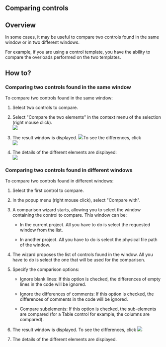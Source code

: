 


## Comparing controls
			



<a name="NOTE1"></a>
<a name="NOTE1_1"></a>


## Overview
<a name="overview_ELTTEXTE000102"></a>
In some cases, it may be useful to compare two controls found in the same window or in two different windows.

For example, if you are using a control template, you have the ability to compare the overloads performed on the two templates. 

<a name="NOTE2"></a>
<a name="NOTE2_1"></a>


## How to?
<a name="how_ELTTEXTE000126"></a>


### Comparing two controls found in the same window
<a name="comparing_two_controls_found_the_same_window_ELTPARAGRAPHE000020"></a>

To compare two controls found in the same window: 

1. Select two controls to compare. 

2. Select "Compare the two elements" in the context menu of the selection (right mouse click). <br>![](https://doc.pcsoft.fr/en-US/images/image.awp?langid=3&name=Comparer_Champs%20-%20HC%20N%B0001.gif)


3. The result window is displayed. ![](https://doc.pcsoft.fr/en-US/images/image.awp?langid=3&name=Comparer_Champs%20-%20HC%20N%B0002%201.gif)To see the differences, click <br>![](https://doc.pcsoft.fr/en-US/images/image.awp?langid=3&name=Comparer_Champs%20-%20HC%20N%B0002.gif&type=thumb)


4. The details of the different elements are displayed: <br>![](https://doc.pcsoft.fr/en-US/images/image.awp?langid=3&name=Comparer_Champs%20-%20HC%20N%B0003.gif&type=thumb)




<a name="NOTE2_2"></a>


### Comparing two controls found in different windows
<a name="comparing_two_controls_found_different_windows_ELTPARAGRAPHE000037"></a>

To compare two controls found in different windows: 

1. Select the first control to compare. 

2. In the popup menu (right mouse click), select "Compare with". 

3. A comparison wizard starts, allowing you to select the window containing the control to compare. This window can be: 

	- In the current project. All you have to do is select the requested window from the list. 

	- In another project. All you have to do is select the physical file path of the window. 




4. The wizard proposes the list of controls found in the window. All you have to do is select the one that will be used for the comparison. 

5. Specify the comparison options: 

	- Ignore blank lines: If this option is checked, the differences of empty lines in the code will be ignored. 

	- Ignore the differences of comments: If this option is checked, the differences of comments in the code will be ignored.

	- Compare subelements: If this option is checked, the sub-elements are compared (for a Table control for example, the columns are compared). 




6. The result window is displayed. To see the differences, click ![](https://doc.pcsoft.fr/en-US/images/image.awp?langid=3&name=Comparer_Champs%20-%20HC%20N%B0002%201.gif)

7. The details of the different elements are displayed.





